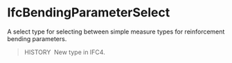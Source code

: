 # IfcBendingParameterSelect

A select type for selecting between simple measure types for reinforcement bending parameters.

> HISTORY&nbsp; New type in IFC4.
